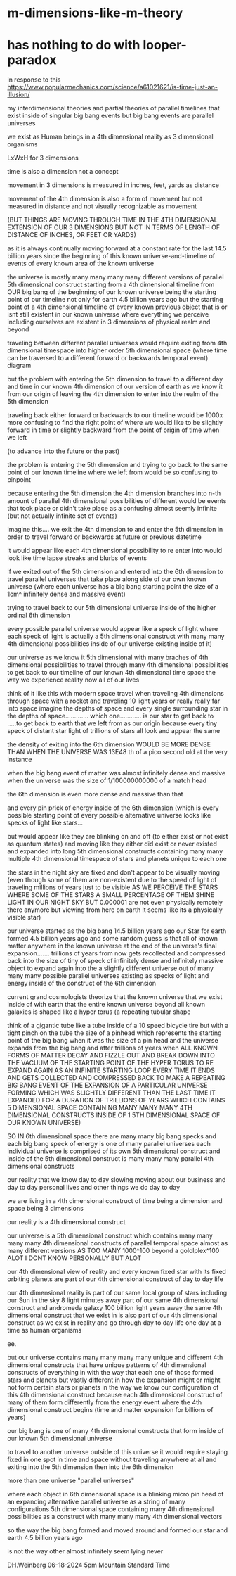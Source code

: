 # m-dimensions-like-m-theory
# has nothing to do with looper-paradox

in response to this https://www.popularmechanics.com/science/a61021621/is-time-just-an-illusion/

my interdimensional theories and partial theories of parallel timelines that exist inside of singular big bang events but big bang events are parallel universes

we exist as Human beings in a 4th dimensional reality as 3 dimensional organisms

LxWxH for 3 dimensions

time is also a dimension not a concept

movement in 3 dimensions is measured in inches, feet, yards as distance

movement of the 4th dimension is also a form of movement but not measured in distance and not visually recognizable as movement

(BUT THINGS ARE MOVING THROUGH TIME IN THE 4TH DIMENSIONAL EXTENSION OF OUR 3 DIMENSIONS BUT NOT IN TERMS OF LENGTH OF DISTANCE OF INCHES, OR FEET OR YARDS)

as it is always continually moving forward at a constant rate for the last 14.5 billion years since the beginning of this known universe-and-timeline of events of every known area of the known universe

the universe is mostly many many many many different versions of parallel 5th dimensional construct starting from a 4th dimensional timeline from OUR big bang of the beginning of our known universe being the starting point of our timeline not only for earth 4.5 billion years ago but the starting point of a 4th dimensional timeline of every known previous object that is or isnt still existent in our known universe where everything we perceive including ourselves are existent in 3 dimensions of physical realm and beyond

traveling between different parallel universes would require exiting from 4th dimensional timespace into higher order 5th dimensional space (where time can be traversed to a different forward or backwards temporal event) diagram

but the problem with entering the 5th dimension to travel to a different day and time in our known 4th dimension of our version of earth as we know it from our origin of leaving the 4th dimension to enter into the realm of the 5th dimension

traveling back either forward or backwards to our timeline would be 1000x more confusing to find the right point of where we would like to be slightly forward in time or slightly backward from the point of origin of time when we left

(to advance into the future or the past)

the problem is entering the 5th dimension and trying to go back to the same point of our known timeline where we left from would be so confusing to pinpoint

because entering the 5th dimension the 4th dimension branches into n-th amount of parallel 4th dimensional possibilities of different would be events that took place or didn't take place as a confusing almost seemly infinite (but not actually infinite set of events)

imagine this.... we exit the 4th dimension to and enter the 5th dimension in order to travel forward or backwards at future or previous datetime

it would appear like each 4th dimensional possibility to re enter into would look like time lapse streaks and blurbs of events

if we exited out of the 5th dimension and entered into the 6th dimension to travel parallel universes that take place along side of our own known universe (where each universe has a big bang starting point the size of a 1cm^ infinitely dense and massive event)

trying to travel back to our 5th dimensional universe inside of the higher ordinal 6th dimension

every possible parallel universe would appear like a speck of light where each speck of light is actually a 5th dimensional construct with many many 4th dimensional possibilities inside of our universe existing inside of it)

our universe as we know it 5th dimensional with many braches of 4th dimensional possibilities to travel through many 4th dimensional possibilities to get back to our timeline of our known 4th dimensional time space the way we experience reality now all of our lives

think of it like this with modern space travel when traveling 4th dimensions through space with a rocket and traveling 10 light years or really really far into space imagine the depths of space and every single surrounding star in the depths of space............. which one............ is our star to get back to .....to get back to earth that we left from as our origin because every tiny speck of distant star light of trillions of stars all look and appear the same

the density of exiting into the 6th dimension WOULD BE MORE DENSE THAN WHEN THE UNIVERSE WAS 13E48 th of a pico second old at the very instance

when the big bang event of matter was almost infinitely dense and massive when the universe was the size of 1/100000000000 of a match head

the 6th dimension is even more dense and massive than that

and every pin prick of energy inside of the 6th dimension (which is every possible starting point of every possible alternative universe looks like specks of light like stars...

but would appear like they are blinking on and off (to either exist or not exist as quantum states) and moving like they either did exist or never existed and expanded into long 5th dimensional constructs containing many many multiple 4th dimensional timespace of stars and planets unique to each one

the stars in the night sky are fixed and don't appear to be visually moving (even though some of them are non-existent due to the speed of light of traveling millions of years just to be visible AS WE PERCEIVE THE STARS WHERE SOME OF THE STARS A SMALL PERCENTAGE OF THEM SHINE LIGHT IN OUR NIGHT SKY BUT 0.000001 are not even physically remotely there anymore but viewing from here on earth it seems like its a physically visible star)

our universe started as the big bang 14.5 billion years ago our Star for earth formed 4.5 billion years ago and some random guess is that all of known matter anywhere in the known universe at the end of the universe's final expansion....... trillions of years from now gets recollected and compressed back into the size of tiny of speck of infinitely dense and infinitely massive object to expand again into the a slightly different universe out of many many many possible parallel universes existing as specks of light and energy inside of the construct of the 6th dimension

current grand cosmologists theorize that the known universe that we exist inside of with earth that the entire known universe beyond all known galaxies is shaped like a hyper torus (a repeating tubular shape

think of a gigantic tube like a tube inside of a 10 speed bicycle tire but with a tight pinch on the tube the size of a pinhead which represents the starting point of the big bang when it was the size of a pin head
and the universe expands from the big bang and after trillions of years when ALL KNOWN FORMS OF MATTER DECAY AND FIZZLE OUT AND BREAK DOWN INTO THE VACUUM OF THE STARTING POINT OF THE HYPER TORUS TO RE EXPAND AGAIN AS AN INFINITE STARTING LOOP EVERY TIME IT ENDS AND GETS COLLECTED AND COMPRESSED BACK TO MAKE A REPEATING BIG BANG EVENT OF THE EXPANSION OF A PARTICULAR UNIVERSE FORMING WHICH WAS SLIGHTLY DIFFERENT THAN THE LAST TIME IT EXPANDED FOR A DURATION OF TRILLIONS OF YEARS WHICH CONTAINS 5 DIMENSIONAL SPACE CONTAINING MANY MANY MANY 4TH DIMENSIONAL CONSTRUCTS INSIDE OF 1 5TH DIMENSIONAL SPACE OF OUR KNOWN UNIVERSE)

SO IN 6th dimensional space there are many many big bang specks and each big bang speck of energy is one of many parallel universes each individual universe is comprised of its own 5th dimensional construct and inside of the 5th dimensional construct is many many many parallel 4th dimensional constructs

our reality that we know day to day slowing moving about our business and day to day personal lives and other things we do day to day

we are living in a 4th dimensional construct of time being a dimension and space being 3 dimensions

our reality is a 4th dimensional construct

our universe is a 5th dimensional construct which contains many many many many 4th dimensional constructs of parallel temporal space almost as many different versions AS TOO MANY 1000^100 beyond a gololplex^100 ALOT I DONT KNOW PERSONALLY BUT ALOT

our 4th dimensional view of reality and every known fixed star with its fixed orbiting planets are part of our 4th dimensional construct of day to day life

our 4th dimensional reality is part of our same local group of stars including our Sun in the sky 8 light minutes away part of our same 4th dimensional construct and andromeda galaxy 100 billion light years away the same 4th dimensional construct that we exist in is also part of our 4th dimensional construct as we exist in reality and go through day to day life one day at a time as human organisms

ee.

but our universe contains many many many many unique and different 4th dimensional constructs that have unique patterns of 4th dimensional constructs of everything in with the way that each one of those formed stars and planets but vastly different in how the expansion might or might not form certain stars or planets in the way we know our configuration of this 4th dimensional construct because each 4th dimensional construct of many of them form differently from the energy event where the 4th dimensional construct begins (time and matter expansion for billions of years)

our big bang is one of many 4th dimensional constructs that form inside of our known 5th dimensional universe

to travel to another universe outside of this universe it would require staying fixed in one spot in time and space without traveling anywhere at all and exiting into the 5th dimension then into the 6th dimension

more than one universe "parallel universes"

where each object in 6th dimensional space is a blinking micro pin head of an expanding alternative parallel universe as a string of many configurations 5th dimensional space containing many 4th dimensional possibilities as a construct with many many many 4th dimensional vectors

so the way the big bang formed and moved around and formed our star and earth 4.5 billion years ago

is not the way other almost infinitely seem lying never

DH.Weinberg 06-18-2024 5pm Mountain Standard Time
